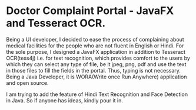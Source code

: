 # Doctor Complaint Portal - JavaFX and Tesseract OCR.

Being a UI developer, I decided to ease the process of complaining about medical facilities for the people who are not fluent in English or Hindi. For the sole purpose, I designed a JavaFX application in addition to Tesseract OCR(tess4j) i.e. for text recognition, which provides comfort to the users by which they can select any type of file, be it jpeg, png, pdf and use the text in those files to fill the fields in the portal. Thus, typing is not necessary. Being a Java Developer, it is WORA(Write once Run Anywhere) application and open source. 

I am trying to add the feature of Hindi Text Recognition and Face Detection in Java. So if anyone has ideas, kindly pour it in.


